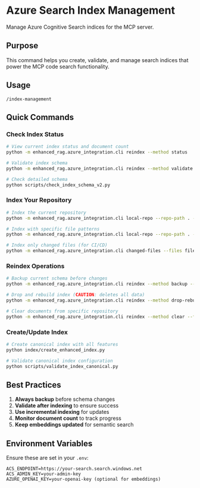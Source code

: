 # Azure Search Index Management

Manage Azure Cognitive Search indices for the MCP server.

## Purpose

This command helps you create, validate, and manage search indices that power the MCP code search functionality.

## Usage

```
/index-management
```

## Quick Commands

### Check Index Status
```bash
# View current index status and document count
python -m enhanced_rag.azure_integration.cli reindex --method status

# Validate index schema
python -m enhanced_rag.azure_integration.cli reindex --method validate

# Check detailed schema
python scripts/check_index_schema_v2.py
```

### Index Your Repository
```bash
# Index the current repository
python -m enhanced_rag.azure_integration.cli local-repo --repo-path . --repo-name mcprag

# Index with specific file patterns
python -m enhanced_rag.azure_integration.cli local-repo --repo-path . --repo-name mcprag --patterns "*.py" "*.js"

# Index only changed files (for CI/CD)
python -m enhanced_rag.azure_integration.cli changed-files --files file1.py file2.js --repo-name mcprag
```

### Reindex Operations
```bash
# Backup current schema before changes
python -m enhanced_rag.azure_integration.cli reindex --method backup --output schema_backup.json

# Drop and rebuild index (CAUTION: deletes all data)
python -m enhanced_rag.azure_integration.cli reindex --method drop-rebuild

# Clear documents from specific repository
python -m enhanced_rag.azure_integration.cli reindex --method clear --filter "repository eq 'old-repo'"
```

### Create/Update Index
```bash
# Create canonical index with all features
python index/create_enhanced_index.py

# Validate canonical index configuration
python scripts/validate_index_canonical.py
```

## Best Practices

1. **Always backup** before schema changes
2. **Validate after indexing** to ensure success
3. **Use incremental indexing** for updates
4. **Monitor document count** to track progress
5. **Keep embeddings updated** for semantic search

## Environment Variables

Ensure these are set in your `.env`:
```
ACS_ENDPOINT=https://your-search.search.windows.net
ACS_ADMIN_KEY=your-admin-key
AZURE_OPENAI_KEY=your-openai-key (optional for embeddings)
```